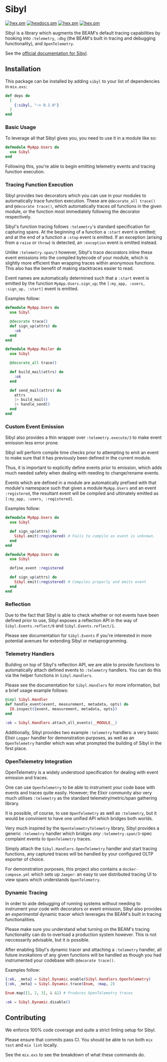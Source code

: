 # Sibyl

[![hex.pm](https://img.shields.io/hexpm/v/sibyl.svg)](https://hex.pm/packages/sibyl)
[![hexdocs.pm](https://img.shields.io/badge/hex-docs-lightgreen.svg)](https://hexdocs.pm/sibyl/)
[![hex.pm](https://img.shields.io/hexpm/dt/sibyl.svg)](https://hex.pm/packages/sibyl)
[![hex.pm](https://img.shields.io/hexpm/l/sibyl.svg)](https://hex.pm/packages/sibyl)

Sibyl is a library which augments the BEAM's default tracing capabilities by hooking
into `:telemetry`, `:dbg` (the BEAM's built in tracing and debugging functionality),
and `OpenTelemetry`.

See the [official documentation for Sibyl](https://hexdocs.pm/sibyl/).

## Installation

This package can be installed by adding `sibyl` to your list of dependencies in `mix.exs`:

```elixir
def deps do
  [
    {:sibyl, "~> 0.1.0"}
  ]
end
```

### Basic Usage

To leverage all that Sibyl gives you, you need to use it in a module like so:

```elixir
defmodule MyApp.Users do
  use Sibyl
end
```

Following this, you're able to begin emitting telemetry events and tracing function
execution.

### Tracing Function Execution

Sibyl provides two decorators which you can use in your modules to automatically
trace function execution. These are `@decorate_all trace()` and `@decorate trace()`,
which automatically traces _all_ functions in the given module, or the function
most immediately following the decorator respectively.

Sibyl's function tracing follows `:telemetry`'s standard specification for capturing
spans. At the beginning of a function a `:start` event is emitted; and at the end
of a function a `:stop` event is emitted. If an exception (arising from a `raise`
or `throw`) is detected, an `:exception` event is emitted instead.

Unlike `:telemetry.span/3` however, Sibyl's trace decorators inline these event
emissions into the compiled bytecode of your module, which is slightly more efficient
than wrapping traces within anonymous functions. This also has the benefit of making
stacktraces easier to read.

Event names are automatically determined such that a `:start` event is emitted by
the function `MyApp.Users.sign_up`; the `[:my_app, :users, :sign_up, :start]` event
is emitted.

Examples follow:

```elixir
defmodule MyApp.Users do
  use Sibyl

  @decorate trace()
  def sign_up(attrs) do
    :ok
  end
end

defmodule MyApp.Mailer do
  use Sibyl

  @decorate_all trace()

  def build_mail(attrs) do
    :ok
  end

  def send_mail(attrs) do
    attrs
    |> build_mail()
    |> handle_send()
  end
end
```

### Custom Event Emission

Sibyl also provides a thin wrapper over `:telemetry.execute/3` to make event emission
less error prone.

Sibyl will perform compile time checks prior to attempting to emit an event to make
sure that it has previously been defined in the current module.

Thus, it is important to explicitly define events prior to emission, which adds
much needed safety when dealing with needing to change/rename events.

Events which are defined in a module are automatically prefixed with that module's
namespace such that given a module `MyApp.Users` and an event `:registered`, the
resultant event will be compiled and ultimately emitted as `[:my_app, :users, :registered]`.

Examples follow:

```elixir
defmodule MyApp.Users do
  use Sibyl

  def sign_up(attrs) do
    Sibyl.emit(:registered) # Fails to compile as event is unknown.
  end
end

defmodule MyApp.Users do
  use Sibyl

  define_event :registered

  def sign_up(attrs) do
    Sibyl.emit(:registered) # Compiles properly and emits event
  end
end
```

### Reflection

Due to the fact that Sibyl is able to check whether or not events have been defined
prior to use, Sibyl exposes a reflection API in the way of `Sibyl.Events.reflect/0`
and `Sibyl.Events.reflect/1`.

Please see documentation for `Sibyl.Events` if you're interested in more potential
avenues for extending Sibyl or metaprogramming.

### Telemetry Handlers

Building on top of Sibyl's reflection API, we are able to provide functions to
automatically attach defined events to `:telemetry` handlers. You can do this via
the helper functions in `Sibyl.Handlers`.

Please see the documentation for `Sibyl.Handlers` for more information, but a brief
usage example follows:

```elixir
@impl Sibyl.Handler
def handle_event(event, measurement, metadata, opts) do
  IO.inspect({event, measurement, metadata, opts})
end

:ok = Sibyl.Handlers.attach_all_events(__MODULE__)
```

Additionally, Sibyl provides two example `:telemetry` handlers: a very basic
Elixir `Logger` handler for demonstration purposes, as well as an `OpenTelemetry`
handler which was what prompted the building of Sibyl in the first place.

### OpenTelemetry Integration

OpenTelemetry is a widely understood specification for dealing with event emission
and traces.

One can use `OpenTelemetry` to be able to instrument your code base with events and
traces quite easily. However; the Elixir community also very much utilises `:telemetry`
as the standard telemetry/metric/span gathering library.

It is possible, of course, to use `OpenTelemetry` as well as `:telemetry`, but it
would be convinient to have one unified API which bridges both worlds.

Very much inspired by the `OpentelemetryTelemetry` library, Sibyl provides a generic
`:telemetry` handler which bridges _any_ `:telemetry.span/3`-spec complaint events
to `OpenTelemetry` traces.

Simply attach the `Sibyl.Handlers.OpenTelemetry` handler and start tracing functions,
any captured traces will be handled by your configured OLTP exporter of choice.

For demonstration purposes, this project also contains a `docker-compose.yml` which
sets up `Jaeger`: an easy to use distributed tracing UI to view spans which understands
`OpenTelemetry`.

### Dynamic Tracing

In order to aide debugging of running systems without needing to instrument your code
with decorators or event emission, Sibyl also provides an _experimental_ dynamic
tracer which leverages the BEAM's built in tracing functionalities.

Please make sure you understand what turning on the BEAM's tracing functionality
can do to overload a production system however. This is not neccessarily advisable,
but it _is_ possible.

After enabling Sibyl's dynamic tracer and attaching a `:telemetry` handler, all future
invokations of any given functions will be handled as though you had instrumented
your codebase with `@decorate trace()`.

Examples follow:

```elixir
{:ok, _meta} = Sibyl.Dynamic.enable(Sibyl.Handlers.OpenTelemetry)
{:ok, _meta} = Sibyl.Dynamic.trace(Enum, :map, 2)

Enum.map([1, 2, 3], & &1) # Produces OpenTelemetry traces

:ok = Sibyl.Dynamic.disable()
```

## Contributing

We enforce 100% code coverage and quite a strict linting setup for Sibyl.

Please ensure that commits pass CI. You should be able to run both `mix test` and
`mix lint` locally.

See the `mix.exs` to see the breakdown of what these commands do.
